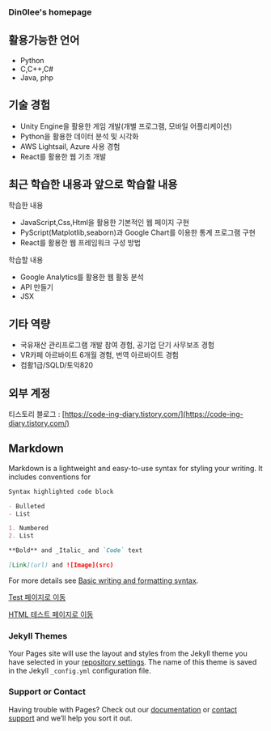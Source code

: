 ### Din0lee's homepage



## 활용가능한 언어

- Python
- C,C++,C#
- Java, php

## 기술 경험

- Unity Engine을 활용한 게임 개발(개별 프로그램, 모바일 어플리케이션)
- Python을 활용한 데이터 분석 및 시각화
- AWS Lightsail, Azure 사용 경험
- React를 활용한 웹 기초 개발


## 최근 학습한 내용과 앞으로 학습할 내용

학습한 내용
- JavaScript,Css,Html을 활용한 기본적인 웹 페이지 구현
- PyScript(Matplotlib,seaborn)과 Google Chart를 이용한 통계 프로그램 구현
- React를 활용한 웹 프레임워크 구성 방법

학습할 내용
- Google Analytics를 활용한 웹 활동 분석
- API 만들기
- JSX

## 기타 역량
- 국유재산 관리프로그램 개발 참여 경험, 공기업 단기 사무보조 경험
- VR카페 아르바이트 6개월 경험, 번역 아르바이트 경험
- 컴활1급/SQLD/토익820

## 외부 계정

티스토리 블로그 : [https://code-ing-diary.tistory.com/](https://code-ing-diary.tistory.com/)


## Markdown

Markdown is a lightweight and easy-to-use syntax for styling your writing. It includes conventions for

```markdown
Syntax highlighted code block

- Bulleted
- List

1. Numbered
2. List

**Bold** and _Italic_ and `Code` text

[Link](url) and ![Image](src)
```

For more details see [Basic writing and formatting syntax](https://docs.github.com/en/github/writing-on-github/getting-started-with-writing-and-formatting-on-github/basic-writing-and-formatting-syntax).

[Test 페이지로 이동](https://din0lee.github.io/test_page)

[HTML 테스트 페이지로 이동](https://din0lee.github.io/test_page_2)

### Jekyll Themes

Your Pages site will use the layout and styles from the Jekyll theme you have selected in your [repository settings](https://github.com/Din0lee/Din0lee.github.io/settings/pages). The name of this theme is saved in the Jekyll `_config.yml` configuration file.

### Support or Contact

Having trouble with Pages? Check out our [documentation](https://docs.github.com/categories/github-pages-basics/) or [contact support](https://support.github.com/contact) and we’ll help you sort it out.
